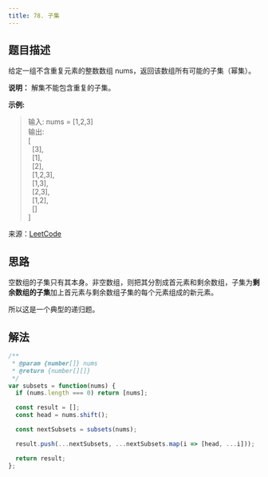 ```yaml
---
title: 78. 子集
---
```


## 题目描述

给定一组不含重复元素的整数数组 nums，返回该数组所有可能的子集（幂集）。

**说明：** 解集不能包含重复的子集。

**示例:**

> 输入: nums = [1,2,3]  
> 输出:  
> [  
>   [3],  
>   [1],  
>   [2],  
>   [1,2,3],  
>   [1,3],  
>   [2,3],  
>   [1,2],  
>   []  
> ]

来源：[LeetCode](https://leetcode-cn.com/problems/subsets)

## 思路

空数组的子集只有其本身。非空数组，则把其分割成首元素和剩余数组，子集为**剩余数组的子集**加上首元素与剩余数组子集的每个元素组成的新元素。

所以这是一个典型的递归题。

## 解法

```javascript
/**
 * @param {number[]} nums
 * @return {number[][]}
 */
var subsets = function(nums) {
  if (nums.length === 0) return [nums];

  const result = [];
  const head = nums.shift();

  const nextSubsets = subsets(nums);

  result.push(...nextSubsets, ...nextSubsets.map(i => [head, ...i]));

  return result;
};
```
